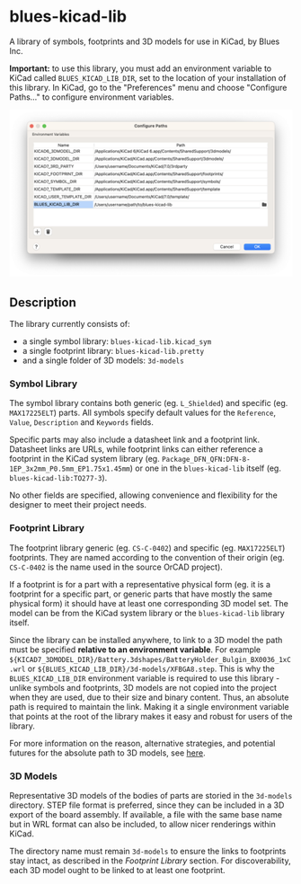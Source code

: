 # blues-kicad-lib

A library of symbols, footprints and 3D models for use in KiCad, by Blues Inc.

**Important:** to use this library, you must add an environment variable to KiCad called `BLUES_KICAD_LIB_DIR`, set to the location of your installation of this library. In KiCad, go to the "Preferences" menu and choose "Configure Paths..." to configure environment variables.

![Configure Paths dialog screenshot](documentation/configure_paths.png)

## Description

The library currently consists of:

- a single symbol library: `blues-kicad-lib.kicad_sym`
- a single footprint library: `blues-kicad-lib.pretty`
- and a single folder of 3D models: `3d-models`

### Symbol Library

The symbol library contains both generic (eg. `L_Shielded`) and specific (eg. `MAX17225ELT`) parts. All symbols specify default values for the `Reference`, `Value`, `Description` and `Keywords` fields.

Specific parts may also include a datasheet link and a footprint link. Datasheet links are URLs, while footprint links can either reference a footprint in the KiCad system library (eg. `Package_DFN_QFN:DFN-8-1EP_3x2mm_P0.5mm_EP1.75x1.45mm`) or one in the `blues-kicad-lib` itself (eg. `blues-kicad-lib:TO277-3`).

No other fields are specified, allowing convenience and flexibility for the designer to meet their project needs.

### Footprint Library

The footprint library generic (eg. `CS-C-0402`) and specific (eg. `MAX17225ELT`) footprints. They are named according to the convention of their origin (eg. `CS-C-0402` is the name used in the source OrCAD project).

If a footprint is for a part with a representative physical form (eg. it is a footprint for a specific part, or generic parts that have mostly the same physical form) it should have at least one corresponding 3D model set. The model can be from the KiCad system library or the `blues-kicad-lib` library itself.

Since the library can be installed anywhere, to link to a 3D model the path must be specified **relative to an environment variable**. For example `${KICAD7_3DMODEL_DIR}/Battery.3dshapes/BatteryHolder_Bulgin_BX0036_1xC.wrl` or `${BLUES_KICAD_LIB_DIR}/3d-models/XFBGA8.step`. This is why the `BLUES_KICAD_LIB_DIR` environment variable is required to use this library - unlike symbols and footprints, 3D models are not copied into the project when they are used, due to their size and binary content. Thus, an absolute path is required to maintain the link. Making it a single environment variable that points at the root of the library makes it easy and robust for users of the library.

For more information on the reason, alternative strategies, and potential futures for the absolute path to 3D models, see [here](https://gitlab.com/kicad/code/kicad/-/issues/2073).

### 3D Models

Representative 3D models of the bodies of parts are storied in the `3d-models` directory. STEP file format is preferred, since they can be included in a 3D export of the board assembly. If available, a file with the same base name but in WRL format can also be included, to allow nicer renderings within KiCad.

The directory name must remain `3d-models` to ensure the links to footprints stay intact, as described in the *Footprint Library* section. For discoverability, each 3D model ought to be linked to at least one footprint.
